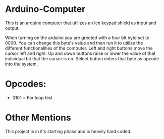 # Arduino-Computer
This is an arduino computer that utilizes an lcd keypad shield as input and output.

When turning on the arduino you are greeted with a four bit byte set to 0000.
You can change this byte's value and then run it to utilize the different functionalities of the computer.
Left and right buttons move the cursor left and right.
Up and down buttons raise or lower the value of that individual bit that the cursor is on. 
Select button enters that byte as opcode into the system.

# Opcodes:
* 0101 = For loop test

# Other Mentions
This project is in it's starting phase and is heavily hard coded. 
